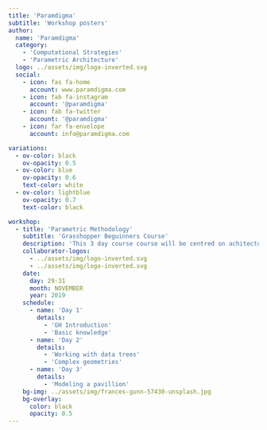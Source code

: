 ```yaml
---
title: 'Paramdigma'
subtitle: 'Workshop posters'
author:
  name: 'Paramdigma'
  category:
    - 'Computational Strategies'
    - 'Parametric Architecture'
  logo: ../assets/img/logo-inverted.svg
  social:
    - icon: fas fa-home
      account: www.paramdigma.com
    - icon: fab fa-instagram
      account: '@paramdigma'
    - icon: fab fa-twitter
      account: '@paramdigma'
    - icon: far fa-envelope
      account: info@paramdigma.com

variations:
  - ov-color: black
    ov-opacity: 0.5
  - ov-color: blue
    ov-opacity: 0.6
    text-color: white
  - ov-color: lightblue
    ov-opacity: 0.7
    text-color: black

workshop:
  - title: 'Parametric Methodology'
    subtitle: 'Grasshopper Beguinners Course'
    description: 'This 3 day course course will be centred on achitectural design using parametric tools, specifically Rhino+Grasshopper. We will cover the basic use of the different components, and explain the main metodology...'
    collaborator-logos:
      - ../assets/img/logo-inverted.svg
      - ../assets/img/logo-inverted.svg
    date:
      day: 29-31
      month: NOVEMBER
      year: 2019
    schedule:
      - name: 'Day 1'
        details:
          - 'GH Introduction'
          - 'Basic knowledge'
      - name: 'Day 2'
        details:
          - 'Working with data trees'
          - 'Complex geometries'
      - name: 'Day 3'
        details:
          - 'Modeling a pavillion'
    bg-img: ../assets/img/frances-gunn-57430-unsplash.jpg
    bg-overlay:
      color: black
      opacity: 0.5
---
```

